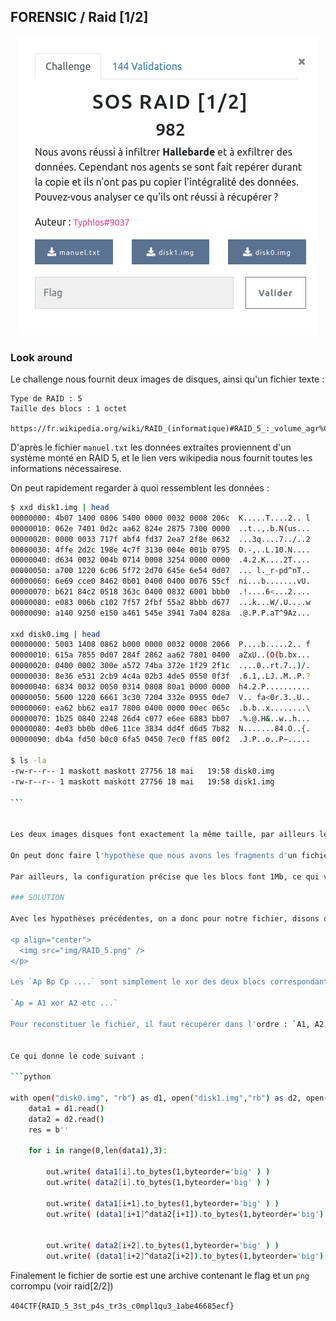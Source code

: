 ## FORENSIC / Raid [1/2]

<p align="center">
  <img src="img/consignes.png" />
</p>


### Look around

Le challenge nous fournit deux images de disques, ainsi qu'un fichier texte :

```
Type de RAID : 5
Taille des blocs : 1 octet

https://fr.wikipedia.org/wiki/RAID_(informatique)#RAID_5_:_volume_agr%C3%A9g%C3%A9_par_bandes_%C3%A0_parit%C3%A9_r%C3%A9partie
```

D'après le fichier `manuel.txt` les données extraites proviennent d'un système monté en RAID 5, et le lien vers wikipedia nous fournit toutes les informations nécessairese.

On peut rapidement regarder à quoi ressemblent les données :

```bash
$ xxd disk1.img | head
00000000: 4b07 1400 0806 5400 0000 0032 0008 206c  K.....T....2.. l
00000010: 062e 7401 0d2c aa62 824e 2875 7300 0000  ..t..,.b.N(us...
00000020: 0000 0033 717f abf4 fd37 2ea7 2f8e 0632  ...3q....7../..2
00000030: 4ffe 2d2c 198e 4c7f 3130 004e 001b 0795  O.-,..L.10.N....
00000040: d634 0032 004b 0714 0008 3254 0000 0000  .4.2.K....2T....
00000050: a700 1220 6c06 5f72 2d70 645e 6e54 0d07  ... l._r-pd^nT..
00000060: 6e69 cce0 8462 0b01 0400 0400 0076 55cf  ni...b.......vU.
00000070: b621 84c2 0518 363c 0400 0832 6001 bbb0  .!....6<...2....
00000080: e083 006b c102 7f57 2fbf 55a2 8bbb d677  ...k...W/.U....w
00000090: a140 9250 e150 a461 545e 3941 7a04 828a  .@.P.P.aT^9Az...

xxd disk0.img | head
00000000: 5003 1408 0862 b000 0000 0032 0008 2066  P....b.....2.. f
00000010: 615a 7855 0d07 284f 2862 aa62 7801 0400  aZxU..(O(b.bx...
00000020: 0400 0002 300e a572 74ba 372e 1f29 2f1c  ....0..rt.7..)/.
00000030: 8e36 e531 2cb9 4c4a 02b3 4de5 0550 0f3f  .6.1,.LJ..M..P.?
00000040: 6834 0032 0050 0314 0808 80a1 0000 0000  h4.2.P..........
00000050: 5600 1220 6661 3c30 7204 332e 0955 0de7  V.. fa<0r.3..U..
00000060: ea62 bb62 ea17 7800 0400 0000 00ec 065c  .b.b..x........\
00000070: 1b25 0840 2248 26d4 c077 e6ee 6883 bb07  .%.@.H&..w..h...
00000080: 4e03 bb0b d0e6 11ce 3834 dd4f d6d5 7b82  N.......84.O..{.
00000090: db4a fd50 b0c0 6fa5 0450 7ec0 ff85 00f2  .J.P..o..P~.....

$ ls -la
-rw-r--r-- 1 maskott maskott 27756 18 mai   19:58 disk0.img
-rw-r--r-- 1 maskott maskott 27756 18 mai   19:58 disk1.img

`̀``


Les deux images disques font exactement la même taille, par ailleurs les entêtes ne font pas penser à un MBR de disques.

On peut donc faire l'hypothèse que nous avons les fragments d'un fichier réparti sur plusieurs disque (RAID5), et dans le cas présent 2 disques sur les 3 qui seraient montés en RAID 5.

Par ailleurs, la configuration précise que les blocs font 1Mb, ce qui va faciliter la reconstitution.

### SOLUTION

Avec les hypothèses précédentes, on a donc pour notre fichier, disons que l'on a perdu le disk2 :

<p align="center">
  <img src="img/RAID_5.png" />
</p>

Les `Ap Bp Cp ....` sont simplement le xor des deux blocs correspondants

`Ap = A1 xor A2 etc ...`

Pour reconstituer le fichier, il faut récupérer dans l'ordre : `A1, A2, B1, B2, C1, C2, ...`


Ce qui donne le code suivant :

```python

with open("disk0.img", "rb") as d1, open("disk1.img","rb") as d2, open("out","wb") as out:
	data1 = d1.read()
	data2 = d2.read()
	res = b''

	for i in range(0,len(data1),3):

		out.write( data1[i].to_bytes(1,byteorder='big' ) )
		out.write( data2[i].to_bytes(1,byteorder='big' ) )

		out.write( data1[i+1].to_bytes(1,byteorder='big' ) )
		out.write( (data1[i+1]^data2[i+1]).to_bytes(1,byteorder='big') )


		out.write( data2[i+2].to_bytes(1,byteorder='big' ) )
		out.write( (data1[i+2]^data2[i+2]).to_bytes(1,byteorder='big') )
```

Finalement le fichier de sortie est une archive contenant le flag et un `png` corrompu (voir raid[2/2])


`404CTF{RAID_5_3st_p4s_tr3s_c0mpl1qu3_1abe46685ecf}`
